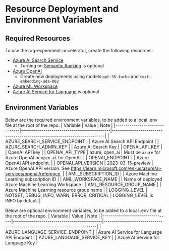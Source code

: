 # Resource Deployment and Environment Variables

## Required Resources

To use the rag-experiment-accelerator, create the following resources:
- [Azure AI Search Service](https://azure.microsoft.com/en-us/products/ai-services/ai-search/)
    - Turning on [Semantic Ranking](https://learn.microsoft.com/en-us/azure/search/semantic-search-overview) is optional
- [Azure OpenAI](https://learn.microsoft.com/en-us/azure/ai-services/openai/overview)
    - Create new deployments using models `gpt-35-turbo` and `text-embedding-ada-002`
- [Azure ML Workspace](https://learn.microsoft.com/en-us/azure/machine-learning/concept-workspace?view=azureml-api-2)
- [Azure AI Service for Language](https://learn.microsoft.com/en-us/azure/search/cognitive-search-skill-language-detection) is optional



## Environment Variables

Below are the required environment variables, to be added to a local .env file at the root of the repo.
| Variable                      | Value                                      | Note                                                                     |
|-------------------------------|--------------------------------------------|--------------------------------------------------------------------------|
| AZURE_SEARCH_SERVICE_ENDPOINT |                                            | Azure AI Search API Endpoint                                      |
| AZURE_SEARCH_ADMIN_KEY        |                                            | Azure AI Search Key                                               |
| OPENAI_API_KEY                |                                            | OpenAI API key                                                           |
| OPENAI_API_TYPE               | azure, open_ai                             | Must be `azure` for Azure OpenAI or `open_ai` for OpenAI.                |
| OPENAI_ENDPOINT               |                                            | Azure OpenAI API endpoint.                                               |
| OPENAI_API_VERSION            | 2023-03-15-preview                         | Azure OpenAI API version. See https://learn.microsoft.com/en-us/azure/ai-services/openai/reference. |
| AML_SUBSCRIPTION_ID           |                                            | Azure Machine Learning subscription ID                                   |
| AML_WORKSPACE_NAME            |                                            | Name of deployed Azure Machine Learning Workspace                        |
| AML_RESOURCE_GROUP_NAME       |                                            | Azure Machine Learning resource group name                               |
| LOGGING_LEVEL                 | NOTSET, DEBUG, INFO, WARN, ERROR, CRITICAL | LOGGING_LEVEL is INFO by default                                         |

Below are optional environment variables, to be added to a local .env file at the root of the repo.
| Variable                        | Value                                      | Note                                                                     |
|---------------------------------|--------------------------------------------|--------------------------------------------------------------------------|
| AZURE_LANGUAGE_SERVICE_ENDPOINT |                                            | Azure AI Service for Language API Endpoint                               |
| AZURE_LANGUAGE_SERVICE_KEY      |                                            | Azure AI Service for Language Key                                        |